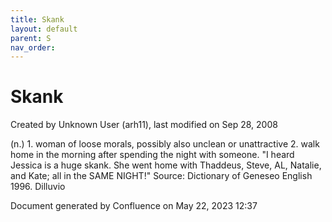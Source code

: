 ```yaml
---
title: Skank
layout: default
parent: S
nav_order:
---
```


# Skank

Created by  Unknown User (arh11), last modified on Sep 28, 2008

(n.) 1. woman of loose morals, possibly also unclean or unattractive 2. walk home in the morning after spending the night with someone. &quot;I heard Jessica is a huge skank. She went home with Thaddeus, Steve, AL, Natalie, and Kate; all in the SAME NIGHT!&quot; Source: Dictionary of Geneseo English 1996. Dilluvio

Document generated by Confluence on May 22, 2023 12:37


